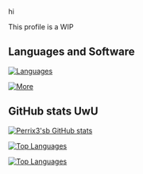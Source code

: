 hi

This profile is a WIP

## Languages and Software
[![Languages](https://skillicons.dev/icons?i=java,py,cpp,js,html,css)](https://skillicons.dev)

[![More](https://skillicons.dev/icons?i=eclipse,vscode,visualstudio,docker,linux,obsidian)](https://skillicons.dev)




## GitHub stats UwU

[![Perrix3'sb GitHub stats](https://github-readme-stats.vercel.app/api?username=Perrix3&count_private=true&show_icons=true&theme=radical)](https://github.com/Perrix3)

[![Top Languages](https://github-readme-stats.vercel.app/api/top-langs?username=Perrix3&show_icons=true&title_color=fff&icon_color=79ff97&text_color=efefef&bg_color=24292e)](https://github.com/Perrix3/github-readme-stats)

[![Top Languages](https://github-profile-summary-cards.vercel.app/api/cards/profile-details?username=Perrix3&theme=monokai)](https://github.com/Perrix3/github-readme-stats)
